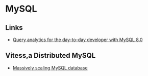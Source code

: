 # MySQL 

## Links
- [Query analytics for the day-to-day developer with MySQL 8.0](https://www.slideshare.net/gabidavila/query-analytics-for-the-day-today-developer-with-my-sql-80)

## Vitess,a Distributed MySQL
- [Massively scaling MySQL database](https://www.infoq.com/presentations/vitess)
